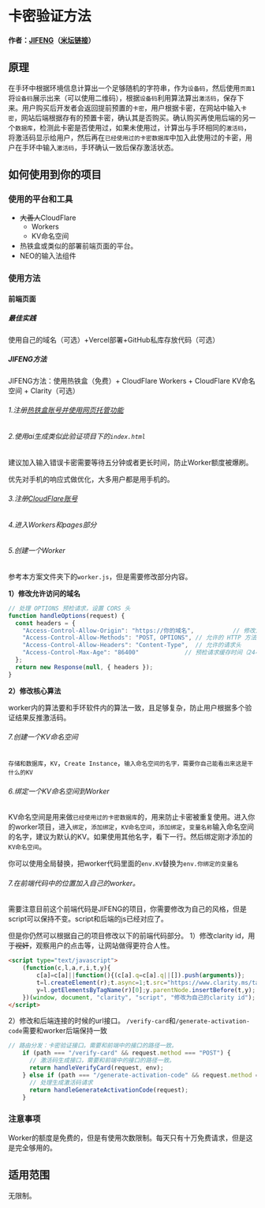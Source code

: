 # 卡密验证方法
#### 作者：[JIFENG](https://github.com/jfgege)（[米坛链接](https://www.bandbbs.cn/members/232075/)）
## 原理
在手环中根据环境信息计算出一个足够随机的字符串，作为`设备码`，然后使用`页面1`将`设备码`展示出来（可以使用二维码），根据`设备码`利用算法算出`激活码`，保存下来。用户购买后开发者会返回提前预置的`卡密`，用户根据卡密，在网站中输入`卡密`，网站后端根据存有的预置卡密，确认其是否购买。确认购买再使用后端的另一个`数据库`，检测此卡密是否使用过，如果未使用过，计算出与手环相同的`激活码`，将激活码显示给用户，然后再在`已经使用过的卡密数据库`中加入此使用过的卡密，用户在手环中输入`激活码`，手环确认一致后保存激活状态。
## 如何使用到你的项目
### 使用的平台和工具
- ~~大善人~~CloudFlare
  - Workers
  - KV命名空间
- 热铁盒或类似的部署前端页面的平台。
- NEO的输入法组件
### 使用方法
#### 前端页面
##### 最佳实践
使用自己的域名（可选）+Vercel部署+GitHub私库存放代码（可选）
##### JIFENG方法
JIFENG方法：使用热铁盒（免费）+ CloudFlare Workers + CloudFlare KV命名空间 + Clarity（可选）
###### 1.注册[热铁盒账号并使用网页托管功能](https://host-intro.retiehe.com/)
###### 2.使用ai生成类似此验证项目下的`index.html`
建议加入输入错误卡密需要等待五分钟或者更长时间，防止Worker额度被爆刷。

优先对手机的响应式做优化，大多用户都是用手机的。

###### 3.注册[CloudFlare账号](https://dash.cloudflare.com/)
###### 4.进入Workers和pages部分
###### 5.创建一个Worker

参考本方案文件夹下的`worker.js`，但是需要修改部分内容。

  **1）修改允许访问的域名**
```js
// 处理 OPTIONS 预检请求，设置 CORS 头
function handleOptions(request) {
  const headers = {
    "Access-Control-Allow-Origin": "https://你的域名",           // 修改为你自己要用的域名
    "Access-Control-Allow-Methods": "POST, OPTIONS", // 允许的 HTTP 方法
    "Access-Control-Allow-Headers": "Content-Type",  // 允许的请求头
    "Access-Control-Max-Age": "86400"             // 预检请求缓存时间（24小时）
  };
  return new Response(null, { headers });
}
```
  **2）修改核心算法**
  
worker内的算法要和手环软件内的算法一致，且足够复杂，防止用户根据多个验证结果反推激活码。
###### 7.创建一个KV命名空间
`存储和数据库`，`KV`，`Create Instance`，`输入命名空间的名字，需要你自己能看出来这是干什么的KV`
###### 6.绑定一个KV命名空间到Worker
KV命名空间是用来做`已经使用过的卡密数据库`的，用来防止卡密被重复使用。进入你的worker项目，进入`绑定`，`添加绑定`，`KV命名空间`，`添加绑定`，`变量名称`输入命名空间的名字，建议为默认的KV。如果使用其他名字，看下一行。然后绑定刚才添加的`KV命名空间`。

你可以使用全局替换，把worker代码里面的`env.KV`替换为`env.你绑定的变量名`
###### 7.在前端代码中的位置加入自己的worker。
需要注意目前这个前端代码是JIFENG的项目，你需要修改为自己的风格，但是script可以保持不变。script和后端的js已经对应了。

但是你仍然可以根据自己的项目修改以下的前端代码部分。
1）修改clarity id，用于~~视奸~~，观察用户的点击等，让网站做得更符合人性。
```html
<script type="text/javascript">
    (function(c,l,a,r,i,t,y){
        c[a]=c[a]||function(){(c[a].q=c[a].q||[]).push(arguments)};
        t=l.createElement(r);t.async=1;t.src="https://www.clarity.ms/tag/"+i;
        y=l.getElementsByTagName(r)[0];y.parentNode.insertBefore(t,y);
    })(window, document, "clarity", "script", "修改为自己的clarity id");
</script>
```
2）修改和后端连接的时候的url接口。
`/verify-card`和`/generate-activation-code`需要和worker后端保持一致
```js
// 路由分发：卡密验证接口。需要和前端中的接口的路径一致。
    if (path === "/verify-card" && request.method === "POST") {
      // 激活码生成接口，需要和前端中的接口的路径一致。
      return handleVerifyCard(request, env);
    } else if (path === "/generate-activation-code" && request.method === "POST") {
      // 处理生成激活码请求
      return handleGenerateActivationCode(request);
    }
```
### 注意事项
Worker的额度是免费的，但是有使用次数限制。每天只有十万免费请求，但是这是完全够用的。
## 适用范围
无限制。
